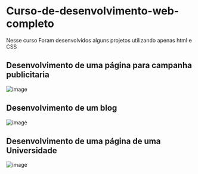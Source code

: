 # Curso-de-desenvolvimento-web-completo
Nesse curso Foram desenvolvidos alguns projetos utilizando apenas html e CSS

## Desenvolvimento de uma página para campanha publicitaria
![image](https://user-images.githubusercontent.com/37030387/204661203-24c00b60-50a6-4a29-972a-6fdb3ef9f705.png)

## Desenvolvimento de um blog
![image](https://user-images.githubusercontent.com/37030387/204664074-716d276a-1154-4af0-a70b-b98cc9662740.png)

## Desenvolvimento de uma página de uma Universidade
![image](https://user-images.githubusercontent.com/37030387/204664617-737c3283-0161-4cec-be8c-88b1808302e9.png)

